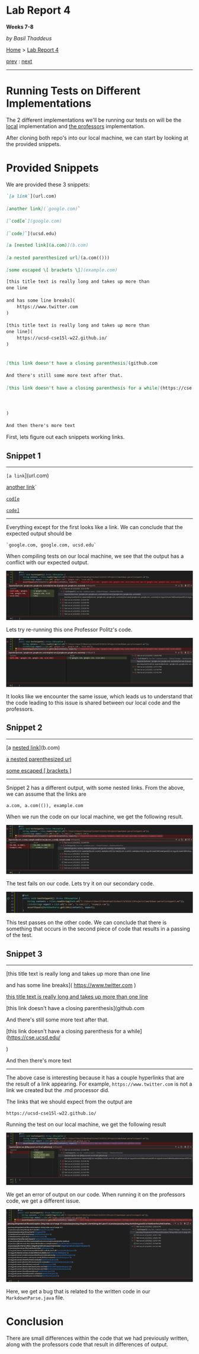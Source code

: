 # Lab Report 4
**Weeks 7-8**

*by Basil Thaddeus*

[Home](https://basilthaddeus.github.io/cse15l-lab-reports/) > [Lab Report 4](https://basilthaddeus.github.io/cse15l-lab-reports/lab-report-4-week-8.html)

[prev](https://basilthaddeus.github.io/cse15l-lab-reports/lab-report-3-week-6.html) : [next](https://basilthaddeus.github.io/cse15l-lab-reports/lab-report-5-week-10.html)

---

# Running Tests on Different Implementations

The 2 different implementations we'll be running our tests on will be the [local](https://github.com/BasilThaddeus/markdown-parse) implementation and [the professors](https://github.com/ucsd-cse15l-w22/markdown-parse) implementation. 

After cloning both repo's into our local machine, we can start by looking at the provided snippets.

# Provided Snippets

We are provided these 3 snippets:

```md
`[a link`](url.com)

[another link](`google.com)`

[`cod[e`](google.com)

[`code]`](ucsd.edu)
```
```md
[a [nested link](a.com)](b.com)

[a nested parenthesized url](a.com(()))

[some escaped \[ brackets \]](example.com)
```
```md
[this title text is really long and takes up more than 
one line

and has some line breaks](
    https://www.twitter.com
)

[this title text is really long and takes up more than 
one line](
    https://ucsd-cse15l-w22.github.io/
)


[this link doesn't have a closing parenthesis](github.com

And there's still some more text after that.

[this link doesn't have a closing parenthesis for a while](https://cse.ucsd.edu/



)

And then there's more text
```

First, lets figure out each snippets working links. 

## Snippet 1

---

`[a link`](url.com)

[another link](`google.com)`

[`cod[e`](google.com)

[`code]`](ucsd.edu)

---

Everything except for the first looks like a link. We can conclude that the expected output should be
```
`google.com, google.com, ucsd.edu`
```

When compiling tests on our local machine, we see that the output has a conflict with our expected output. 

![Image](images/snippet-1-local.png)

Lets try re-running this one Professor Politz's code.

![Image](images/snippet-1-other.png)

It looks like we encounter the same issue, which leads us to understand that the code leading to this issue is shared between our local code and the professors.

## Snippet 2

---
[a [nested link](a.com)](b.com)

[a nested parenthesized url](a.com(()))

[some escaped \[ brackets \]](example.com)

---

Snippet 2 has a different output, with some nested links. From the above, we can assume that the links are

```
a.com, a.com(()), example.com
```

When we run the code on our local machine, we get the following result.

![Image](images/snippet-2-local.png)

The test fails on our code. Lets try it on our secondary code.

![Image](images/snippet-2-other.png)

This test passes on the other code. We can conclude that there is something that occurs in the second piece of code that results in a passing of the test.

## Snippet 3

---

[this title text is really long and takes up more than 
one line

and has some line breaks](
    https://www.twitter.com
)

[this title text is really long and takes up more than 
one line](
    https://ucsd-cse15l-w22.github.io/
)


[this link doesn't have a closing parenthesis](github.com

And there's still some more text after that.

[this link doesn't have a closing parenthesis for a while](https://cse.ucsd.edu/



)

And then there's more text

---

The above case is interesting because it has a couple hyperlinks that are the result of a link appearing. For example, `https://www.twitter.com` is not a link we created but the .md processor did.

The links that we should expect from the output are

```
https://ucsd-cse15l-w22.github.io/
```

Running the test on our local machine, we get the following result

![Image](images/snippet-3-local.png)

We get an error of output on our code. When running it on the professors code, we get a different issue.

![Image](images/snippet-3-other.png)

Here, we get a bug that is related to the written code in our `MarkdownParse.java` file.

# Conclusion

There are small differences within the code that we had previously written, along with the professors code that result in differences of output.